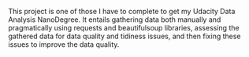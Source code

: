 This project is one of those I have to complete to get my Udacity Data Analysis NanoDegree. 
It entails gathering data both manually and pragmatically using requests and beautifulsoup libraries, assessing the gathered data for data quality and tidiness issues, and then fixing these issues to improve the data quality.

